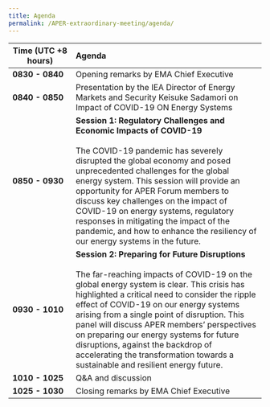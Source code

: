 ```yaml
---
title: Agenda
permalink: /APER-extraordinary-meeting/agenda/
---
```

<style>
  table th:first-of-type {width: 25%}
  table th:nth-of-type(2) {width: 75%}
</style>

| **Time (UTC +8 hours)** | **Agenda** |
|---|:----|
| **0830 - 0840** | Opening remarks by EMA Chief Executive |
| **0840 - 0850** | Presentation by the IEA Director of Energy Markets and Security Keisuke Sadamori on Impact of COVID-19 ON Energy Systems |
| **0850 - 0930** | **Session 1: Regulatory Challenges and Economic Impacts of COVID-19**<br><br>The COVID-19 pandemic has severely disrupted the global economy and posed unprecedented challenges for the global energy system. This session will provide an opportunity for APER Forum members to discuss key challenges on the impact of COVID-19 on energy systems, regulatory responses in mitigating the impact of the pandemic, and how to enhance the resiliency of our energy systems in the future. |
| **0930 - 1010** | **Session 2: Preparing for Future Disruptions**<br><br>The far-reaching impacts of COVID-19 on the global energy system is clear. This crisis has highlighted a critical need to consider the ripple effect of COVID-19 on our energy systems arising from a single point of disruption. This panel will discuss APER members’ perspectives on preparing our energy systems for future disruptions, against the backdrop of accelerating the transformation towards a sustainable and resilient energy future. |
| **1010 - 1025** | Q&A and discussion |
| **1025 - 1030** | Closing remarks by EMA Chief Executive |
